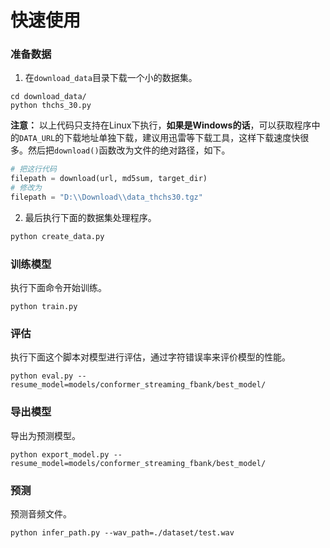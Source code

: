 # 快速使用

### 准备数据

1. 在`download_data`目录下载一个小的数据集。
```shell script
cd download_data/
python thchs_30.py
```

**注意：** 以上代码只支持在Linux下执行，**如果是Windows的话**，可以获取程序中的`DATA_URL`的下载地址单独下载，建议用迅雷等下载工具，这样下载速度快很多。然后把`download()`函数改为文件的绝对路径，如下。
```python
# 把这行代码
filepath = download(url, md5sum, target_dir)
# 修改为
filepath = "D:\\Download\\data_thchs30.tgz"
```

2. 最后执行下面的数据集处理程序。
```python
python create_data.py
```

### 训练模型

执行下面命令开始训练。
```shell
python train.py
```


### 评估

执行下面这个脚本对模型进行评估，通过字符错误率来评价模型的性能。
```shell
python eval.py --resume_model=models/conformer_streaming_fbank/best_model/
```

### 导出模型

导出为预测模型。
```shell
python export_model.py --resume_model=models/conformer_streaming_fbank/best_model/
```

### 预测

预测音频文件。
```shell script
python infer_path.py --wav_path=./dataset/test.wav
```

